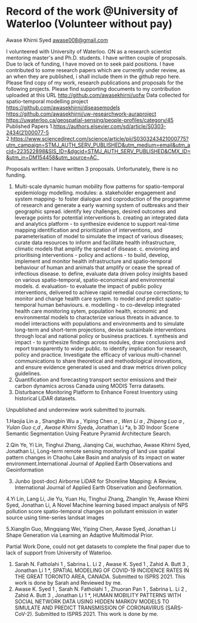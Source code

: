 # Record of the work @University of Waterloo (Volunteer without pay)
Awase Khirni Syed awase008@gmail.com 



I volunteered with University of Waterloo. ON as a research scientist mentoring master's and Ph.D. students. I have written couple of proposals. Due to lack of funding, I have moved on to seek paid positions. I have contributed to some research papers which are currently under review, as an when they are published, i shall include them in the github repo here.
Please find copy of my work, research publications and proposals for the following projects. Please find supporting documents to my contribution uploaded at this URL http://github.com/awasekhirni/uofw
Data collected for spatio-temporal modelling project https://github.com/awasekhirni/diseasemodels
https://github.com/awasekhirni/uw-researchwork-auraproject
https://uwaterloo.ca/geospatial-sensing/people-profiles/category/45
Published Papers
1.https://authors.elsevier.com/sd/article/S0303-2434(21)00077-5
2.https://www.sciencedirect.com/science/article/pii/S0303243421000775?utm_campaign=STMJ_AUTH_SERV_PUBLISHED&utm_medium=email&utm_acid=223522898&SIS_ID=&dgcid=STMJ_AUTH_SERV_PUBLISHED&CMX_ID=&utm_in=DM154458&utm_source=AC_

Proposals written: I have written 3 proposals. Unfortunately, there is no funding. 
1. Multi-scale dynamic human mobility flow patterns for spatio-temporal epidemiology modelling.
    modules: 
      a. stakeholder engagement and system mapping- to foster dialogue and coproduction of the programme of research
      and generate a early warning system of outbreaks and their geographic spread. identify key challenges, desired outcomes and leverage points for potential interventions
      b. creating an integrated data and analytics platform - to synthesize evidence to support real-time mapping 
      identification and prioritization of interventions, and parameterisation of model to simulate the impact of various 
      diseases; curate data resources to inform and facilitate health infrastructure, climatic models that amplify the spread of disease. 
      c. envioning and prioritising interventions - policy and actions - to build, develop, implement and monitor health infrastructure and spatio-temporal behaviour 
      of human and animals that amplify or cease the spread of infectious disease. to define, evaluate data driven policy insights based on 
      various spatio-temporal, spatio-economical and environmental models.
      d. evaluation- to evaluate the impact of public policy interventions, delivered to achieve rapid remedial course corrections;
      to monitor and change health care system. to model and predict spatio-temporal human behaviours. 
      e. modelling - to co-develop integrated health care monitoring sytem, population health, economic and environmental models to characterize 
      various threats in advance. to model interactions with populations and environments and to simulate long-term and short-term projections,
      devise sustainbale interventions through local and national policy or business practices. 
      f. synthesis and impact - to synthesize findings across modules, draw conclusions and report transparently to wider public.
      to identify implication for research, policy and practice. Investigate the efficacy of various multi-channel communications to share theoretical and methodological innovations, and ensure evidence generated is used and draw metrics driven policy guidelines.
3. Quantification and forecasting transport sector emissions and their carbon dynamics across Canada using MODIS Terra datasets.
4. Disturbance Monitoring Platform to Enhance Forest Inventory using historical LiDAR datasets.


Unpublished and underreview work submitted to journals. 

1.Haojia Lin a , Shangbin Wu a , Yiping Chen *a , Wen Li a , Zhipeng Luo a , Yulan 
Guo c,d , Awase Khirni Syed*a, Jonathan Li *a, b 3D Indoor Scene Semantic Segmentation Using Feature Pyramid Architecture Search.

2.Qin Ye, Yi Lin, Tinghui Zhang, Jianqing Cai, wuchzhao, Awase Khirni Syed, Jonathan Li, Long-term remote sensing monitoring of land use spatial pattern changes in Chaohu Lake Basin and analysis of its impact on water environment.International Journal of Applied Earth Observations and Geoinformation

3. Junbo (post-doc) Airborne LiDAR for Shoreline Mapping: A Review, International Journal of Applied Earth Observation and Geoformation. 

4.Yi Lin, Lang Li, Jie Yu, Yuan Hu, Tinghui Zhang, Zhanglin Ye, Awase Khirni Syed, Jonathan Li, A Novel Machine learning based impact analysis of NPS pollution score spatio-temporal changes on pollutant emission in water source using time-series landsat images 

5.Xianglin Guo, Mingqiang Wei, Yiping Chen, Awase Syed, Jonathan Li Shape Generation via Learning an Adaptive Multimodal Prior. 


Partial Work Done, could not get datasets to complete the final paper due to lack of support from University of Waterloo. 
1. Sarah N. Fatholahi 1 , Sabrina L. Li 2 , Awase K. Syed 1 , Zahid A. Butt 3 , Jonathan Li 1 *, SPATIAL MODELING OF COVID-19 INCIDENCE RATES IN THE GREAT TORONTO AREA, CANADA. Submitted to ISPRS 2021. This work is done by Sarah and Reviewed by me.
2. Awase K. Syed 1 , Sarah N. Fatholahi 1 , Zhuoran Pan 1 , Sabrina L. Li 2 , Zahid A. Butt 3 , Jonathan Li 1 *, HUMAN MOBILITY PATTERNS WITH SOCIAL NETWORK DATA USING HIDDEN MARKOV MODELS TO SIMULATE AND PREDICT TRANSMISSION OF CORONAVIRUS (SARS- CoV-2). Submitted to ISPRS 2021. This work is done by me.

